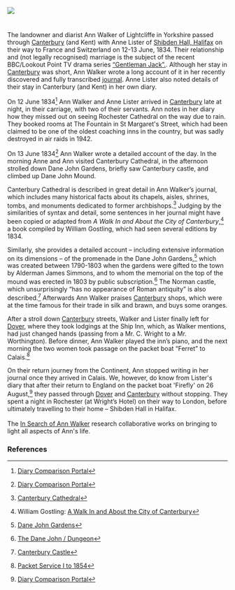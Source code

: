 <a href="https://www.kent-maps.online"><img src="https://www.kent-maps.online/juncture/ve-button.png"></a>
<param ve-config title="Ann Walker (1803-1854)" author="Ivana Nika" layout="vtl" banner="https://raw.githubusercontent.com/kent-map/images/main/banners/19c.jpg">

<param ve-entity eid="Q29303" aliases="Canterbury">

#

The landowner and diarist Ann Walker of Lightcliffe in Yorkshire passed through [Canterbury](/19c/19c-canterbury) (and Kent) with Anne Lister of [Shibden Hall, Halifax](https://museums.calderdale.gov.uk/visit/shibden-hall) on their way to France and Switzerland on 12-13 June, 1834. Their relationship and (not legally recognised) marriage is the subject of the recent BBC/Lookout Point TV drama series [“Gentleman Jack”.](https://www.bbc.co.uk/programmes/m00059m9). Although her stay in [Canterbury](/19c/19c-canterbury) was short, Ann Walker wrote a long account of it in her recently discovered and fully transcribed [journal](https://www.catalogue.wyjs.org.uk/CalmView/Record.aspx?src=CalmView.Catalog&id=WYAS4971%2f7%2f1%2f5%2f1). Anne Lister also noted details of their stay in Canterbury (and Kent) in her own diary.
<param ve-image url="https://stor.artstor.org/stor/fb97b8a2-50de-4cae-b35b-7aedb06de42b" label="Canterbury street, from A Walk In and About the City of Canterbury by William Gostling" attribution="No known copyright restrictions"> 

On 12 June 1834[^ref1] Ann Walker and Anne Lister arrived in [Canterbury](/19c/19c-canterbury) late at night, in their carriage, with two of their servants. Ann notes in her diary how they missed out on seeing Rochester Cathedral on the way due to rain. They booked rooms at The Fountain in St Margaret's Street, which had been claimed to be one of the oldest coaching inns in the country, but was sadly destroyed in air raids in 1942. 
<param ve-image url="https://upload.wikimedia.org/wikipedia/commons/1/18/Frederick_Nash_-_Rochester_Cathedral_and_Castle_-_Google_Art_Project.jpg" label="Rochester Cathedral and Castle, 1825, by Frederick Nash" attribution="Public domain, via Wikimedia Commons">

On 13 June 1834[^ref2]  Ann Walker wrote a detailed account of the day. In the morning Anne and Ann visited Canterbury Cathedral, in the afternoon strolled down Dane John Gardens, briefly saw Canterbury castle, and climbed up Dane John Mound. 
<param ve-image url="https://stor.artstor.org/stor/e70a6523-0d4d-42da-a07a-699c3f2aa1ea" label="Dane John Gardens, from A Walk In and About the City of Canterbury by William Gostling" attribution="No known copyright restrictions"> 

Canterbury Cathedral is described in great detail in Ann Walker’s journal, which includes many historical facts about its chapels, aisles, shrines, tombs, and monuments dedicated to former archbishops.[^ref3] Judging by the similarities of syntax and detail, some sentences in her journal might have been copied or adapted from _A Walk In and About the City of Canterbury_,[^ref4]  a book compiled by William Gostling, which had seen several editions by 1834.
<param ve-image url="https://stor.artstor.org/stor/fe4a9962-d0fd-4116-9f01-a05b7425fbfa" label="Canterbury Cathedral, from A Walk In and About the City of Canterbury by William Gostling, 1825" attribution="No known copyright restrictions.">

Similarly, she provides a detailed account – including extensive information on its dimensions – of the promenade in the Dane John Gardens,[^ref5] which was created between 1790-1803  when the gardens were gifted to the town by Alderman James Simmons, and to whom the memorial on the top of the mound was erected in 1803 by public subscription.[^ref6] The Norman castle, which unsurprisingly “has no appearance of Roman antiquity” is also described.[^ref7] Afterwards Ann Walker praises [Canterbury](/19c/19c-canterbury) shops, which were at the time famous for their trade in silk and brawn, and buys some oranges. 
<param ve-image url="https://stor.artstor.org/stor/d3328173-c9b0-43ad-9fc2-dfeaa3505793" label="Canterbury Castle in Canterbury in Olden Times" attribution="by John Brent">

After a stroll down [Canterbury](/19c/19c-canterbury) streets, Walker and Lister finally left for [Dover](/19c/19c-dover), where they took lodgings at the Ship Inn, which, as Walker mentions, had just changed hands (passing from a Mr. C. Wright to a Mr. Worthington). Before dinner, Ann Walker played the inn’s piano, and the next morning the two women took passage on the packet boat “Ferret” to Calais.[^ref8]
<param ve-image url="https://stor.artstor.org/stor/1f7f1801-76e2-4b52-8fa1-996e0d735573" label="Snargate Street, Dover, 1830" attribution="Drawn by George Shepherd">

On their return journey from the Continent, Ann stopped writing in her journal once they arrived in Calais. We, however, do know from Lister's diary that after their return to England on the packet boat 'Firefly' on 26 August,[^ref9] they passed through [Dover](/19c/19c-dover) and [Canterbury](/19c/19c-canterbury) without stopping. They spent a night in Rochester (at Wright’s Hotel) on their way to London, before ultimately travelling to their home – Shibden Hall in Halifax.
<br><br>
The [In Search of Ann Walker](https://insearchofannwalker.com/) research collaborative works on bringing to light all aspects of Ann's life.
<param ve-image url="https://stor.artstor.org/stor/ab25bcd6-9bdf-4d71-8385-1ea957703c5a" label="The Picturesque Beauties of Great Britain: Kent. Rochester Bridge, 1829" attribution="Photo by Astrid Stilma. By permission of Patrick Marrin">

### References

[^ref1]: [Diary Comparison Portal](https://insearchofannwalker.com/thursday-12th-june-1834/)   
[^ref2]: [Diary Comparison Portal](https://insearchofannwalker.com/friday-13th-june-1834/)     
[^ref3]: [Canterbury Cathedral](https://www.canterbury-cathedral.org/)    
[^ref4]: William Gostling: [A Walk In and About the City of Canterbury](https://archive.org/details/walkinaboutcityo00gost/page/n7/mode/2up)    
[^ref5]: [Dane John Gardens](http://www.canterbury-archaeology.org.uk/dane/4590809480)    
[^ref6]: [The Dane John / Dungeon](http://www.machadoink.com/Dane%20John.htm)    
[^ref7]: [Canterbury Castle](http://www.canterbury-archaeology.org.uk/castle/4590809462)     
[^ref8]: [Packet Service I to 1854](https://doverhistorian.com/2015/03/21/packet-service-to-1854/)    
[^ref9]: [Diary Comparison Portal](https://insearchofannwalker.com/tuesday-26th-august-1834/)     
